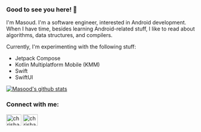 ### Good to see you here! 👋

I'm Masoud. I'm a software engineer, interested in Android development. When I have time, besides learning Android-related stuff, I like to read about algorithms, data structures, and compilers.

Currently, I'm experimenting with the following stuff:
- Jetpack Compose
- Kotlin Multiplatform Mobile (KMM)
- Swift
- SwiftUI

[![Masood's github stats](https://github-readme-stats.vercel.app/api?username=MasoudFallahpour&show_icons=true)](https://github.com/anuraghazra/github-readme-stats)

### Connect with me:

<p align="left">
<a href="https://www.linkedin.com/in/masoud-fallahpour" target="blank"><img align="center" src="https://cdn.jsdelivr.net/npm/simple-icons@3.0.1/icons/linkedin.svg" alt="chrisbanes" height="30" width="40" /></a>
<a href="https://medium.com/@mfallahpour" target="blank"><img align="center" src="https://cdn.jsdelivr.net/npm/simple-icons@3.0.1/icons/medium.svg" alt="chrisbanes" height="30" width="40" /></a>
</p>
